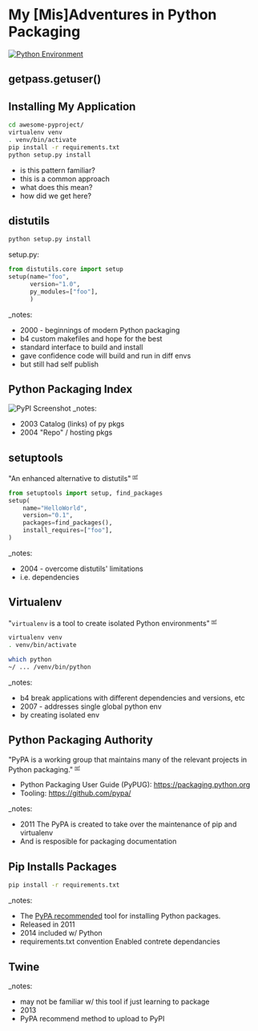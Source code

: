 


# My [Mis]Adventures in Python Packaging
[![Python Environment](https://imgs.xkcd.com/comics/python_environment.png)](https://xkcd.com/1987/)


## getpass.getuser()



## Installing My Application
```bash
cd awesome-pyproject/
virtualenv venv
. venv/bin/activate
pip install -r requirements.txt
python setup.py install
```
* is this pattern familiar?
* this is a common approach
* what does this mean?
* how did we get here?



## distutils
```bash
python setup.py install
```
setup<span>.</span>py:
```python
from distutils.core import setup
setup(name="foo",
      version="1.0",
      py_modules=["foo"],
      )
```
_notes:
* 2000 - beginnings of modern Python packaging
* b4 custom makefiles and hope for the best
* standard interface to build and install
* gave confidence code will build and run in diff envs
* but still had self publish



## Python Packaging Index
![PyPI Screenshot](https://api.pcloud.com/getpubthumb?code=ulHctalK&size=746x688)
_notes:
* 2003 Catalog (links) of py pkgs
* 2004 "Repo" / hosting pkgs



## setuptools
"An enhanced alternative to distutils"<sup> <small><small>[ref](https://docs.python.org/3/library/distutils.html)</small></small><sup><!-- .element: style="text-align:center" -->
```python
from setuptools import setup, find_packages
setup(
    name="HelloWorld",
    version="0.1",
    packages=find_packages(),
    install_requires=["foo"],
)
```
_notes:
* 2004 - overcome distutils' limitations
* i.e. dependencies



## Virtualenv
"`virtualenv` is a tool to create isolated Python environments"<sup> <small><small>[ref](https://virtualenv.pypa.io)</small></small><sup><!-- .element: style="text-align:center" -->
```bash
virtualenv venv
. venv/bin/activate

which python
~/ ... /venv/bin/python
```
_notes:
* b4 break applications with different dependencies and versions, etc
* 2007 - addresses single global python env
* by creating isolated env



## Python Packaging Authority
"PyPA is a working group that maintains many of the relevant projects in Python packaging."<sup> <small><small>[ref](https://www.pypa.io)</small></small><sup><!-- .element: style="text-align:center" -->

* Python Packaging User Guide (PyPUG): https://packaging.python.org
* Tooling: https://github.com/pypa/

_notes:
* 2011 The PyPA is created to take over the maintenance of pip and virtualenv
* And is resposible for packaging documentation



## Pip Installs Packages
```bash
pip install -r requirements.txt
```
_notes:
* The [PyPA recommended](https://packaging.python.org/en/latest/current/) tool for installing Python packages.
* Released in 2011
* 2014 included w/ Python
* requirements.txt convention Enabled contrete dependancies




## Twine
_notes:
* may not be familiar w/ this tool if just learning to package
* 2013
* PyPA recommend method to upload to PyPI
<!--stackedit_data:
eyJoaXN0b3J5IjpbMTQzNzQzNTEyNiwtMTg5NjcyMzg4OCw3NT
E5ODI0ODgsMzU1NzI2NzMsMTQ5ODQxODUwOSwtNzUxMDE0Njgs
MTk0Mzg3MDgwOSwzMDkwNTIxNjMsLTQ3Mzg5MDk2Niw2ODI2OD
UzMjEsMTI1NzM3MzAyMiwyNTUwMTQ5MTcsLTIxMTkxMTk2NTRd
fQ==
-->